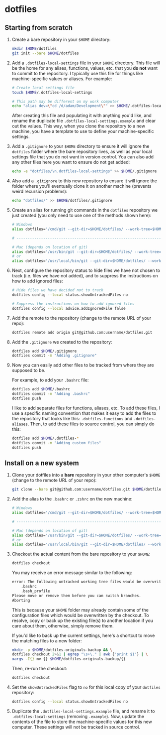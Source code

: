# dotfiles

## Starting from scratch

1. Create a bare repository in your `$HOME` directory:

    ``` sh
    mkdir $HOME/dotfiles
    git init --bare $HOME/dotfiles
    ```

2. Add a `.dotfiles-local-settings` file in your `$HOME` directory. This file will be the home for any alises, functions, values, etc. that you **do not** want to commit to the repository. I typically use this file for things like machine-specific values or aliases. For example:

    ``` sh
    # Create local settings file
    touch $HOME/.dotfiles-local-settings

    # This path may be different on my work computer
    echo "alias dev=\"cd /d/adam/Development\"" >> $HOME/.dotfiles-local-settings
    ```

    After creating this file and populating it with anything you'd like, and rename the duplicate file `.dotfiles-local-settings.example` and clear out the values. This way, when you clone the repository to a new machine, you have a template to use to define your machine-specific settings.

3. Add a `.gitignore` to your `$HOME` directory to ensure it will ignore the `dotfiles` folder where the bare repository lives, as well as your local settings file that you do not want in version control. You can also add any other files here you want to ensure do not get added:

    ``` sh
    echo -e "dotfiles/\n.dotfiles-local-settings" >> $HOME/.gitignore
    ```

4. Also add a `.gitignore` to this new repository to ensure it will ignore the folder where you'll eventually clone it on another machine (prevents weird recursion problems):

    ``` sh
    echo "dotfiles/" >> $HOME/dotfiles/.gitignore
    ```

5. Create an alias for running git commands in the `dotfiles` repository we just created (you only need to use one of the methods shown here):

    ```sh
    # Windows
    alias dotfiles='/cmd/git --git-dir=$HOME/dotfiles/ --work-tree=$HOME'

    # --------------------------------------------------------------------------- #

    # Mac (depends on location of git)
    alias dotfiles='/usr/bin/git --git-dir=$HOME/dotfiles/ --work-tree=$HOME'
    # or
    alias dotfiles='/usr/local/bin/git --git-dir=$HOME/dotfiles/ --work-tree=$HOME'
    ```

6. Next, configure the repository status to hide files we have not chosen to track (i.e. files we have not added), and to suppress the instructions on how to add ignored files:

    ``` sh
    # Hide files we have decided not to track
    dotfiles config --local status.showUntrackedFiles no

    # Suppress the instructions on how to add ignored files
    dotfiles config --local advice.addIgnoredFile false
    ```

7. Add the remote to the repository (change to the remote URL of your repo):

    ``` sh
    dotfiles remote add origin git@github.com:username/dotfiles.git
    ```

8. Add the `.gitignore` we created to the repository:

    ``` sh
    dotfiles add $HOME/.gitignore
    dotfiles commit -m "Adding .gitignore"
    ```

9.  Now you can easily add other files to be tracked from where they are supposed to be.

    For example, to add your `.bashrc` file:

    ``` sh
    dotfiles add $HOME/.bashrc
    dotfiles commit -m "Adding .bashrc"
    dotfiles push
    ```

    I like to add separate files for functions, aliases, etc. To add these files, I use a specific naming convention that makes it easy to add the files to the repository that looks like this: `.dotfiles-functions` and `.dotfiles-aliases`. Then, to add these files to source control, you can simply do this:

    ``` sh
    dotfiles add $HOME/.dotfiles-*
    dotfiles commit -m "Adding custom files"
    dotfiles push
    ```

## Install on a new system

1. Clone your dotfiles into a **bare** repository in your other computer's `$HOME` (change to the remote URL of your repo):

    ``` sh
    git clone --bare git@github.com:username/dotfiles.git $HOME/dotfiles
    ```

2. Add the alias to the `.bashrc` or `.zshrc` on the new machine:

    ```sh
    # Windows
    alias dotfiles='/cmd/git --git-dir=$HOME/dotfiles/ --work-tree=$HOME'

    # --------------------------------------------------------------------------- #

    # Mac (depends on location of git)
    alias dotfiles='/usr/bin/git --git-dir=$HOME/dotfiles/ --work-tree=$HOME'
    # or
    alias dotfiles='/usr/local/bin/git --git-dir=$HOME/dotfiles/ --work-tree=$HOME'
    ```

3. Checkout the actual content from the bare repository to your `$HOME`:

    ``` sh
    dotfiles checkout
    ```

    You may receive an error message similar to the following:

    ``` sh
    error: The following untracked working tree files would be overwritten by checkout:
        .bashrc
        .bash_profile
    Please move or remove them before you can switch branches.
    Aborting
    ```

    This is because your `$HOME` folder may already contain some of the configuration files which would be overwritten by the checkout. To resolve, copy or back up the existing file(s) to another location if you care about them, otherwise, simply remove them.

    If you'd like to back up the current settings, here's a shortcut to move the matching files to a new folder:

    ``` sh
    mkdir -p $HOME/dotfiles-originals-backup && \
    dotfiles checkout 2>&1 | egrep "\s+\." | awk {'print $1'} | \
    xargs -I{} mv {} $HOME/dotfiles-originals-backup/{}
    ```

    Then, re-run the checkout:

    ``` sh
    dotfiles checkout
    ```

4. Set the `showUntrackedFiles` flag to `no` for this local copy of your `dotfiles` repository:

    ``` sh
    dotfiles config --local status.showUntrackedFiles no
    ```

5. Duplicate the `.dotfiles-local-settings.example` file, and rename it to `.dotfiles-local-settings` (removing `.example`). Now, update the contents of the file to store the machine-specific values for this new computer. These settings will not be tracked in source control.
